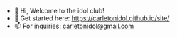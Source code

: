 - 👋 Hi, Welcome to the idol club!
- 👀 Get started here: https://carletonidol.github.io/site/
- 📫 For inquiries: carletonidol@gmail.com

<!---
carletonidol/carletonidol is a ✨ special ✨ repository because its `README.md` (this file) appears on your GitHub profile.
You can click the Preview link to take a look at your changes.
--->
